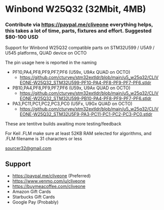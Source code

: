 # Winbond W25Q32 (32Mbit, 4MB)
### Contribute via   https://paypal.me/cliveone  everything helps, this takes a lot of time, parts, fixtures and effort. Suggested $80-100 USD

Support for Winbond W25Q32 compatible parts on STM32U599 / U5A9 / U545 platforms, QUAD device on OCTO

The pin usage here is reported in the naming

  *  PF10,PA4,PF8,PF9,PF7,PF6  (U59x, U9Ax QUAD on OCTO)  
     *  https://github.com/cturvey/stm32extldr/blob/main/u5_w25q32/CLIVEONE-W25Q32_STM32U599-PF10-PA4-PF8-PF9-PF7-PF6.stldr
  *  PB10,PA4,PF8,PF9,PF7,PF6  (U59x, U9Ax QUAD on OCTO)  
     *  https://github.com/cturvey/stm32extldr/blob/main/u5_w25q32/CLIVEONE-W25Q32_STM32U599-PB10-PA4-PF8-PF9-PF7-PF6.stldr
  *  PA3,PC11,PC1,PC2,PC3,PC0  (U5Fx, U9Gx QUAD on OCTO)  
     *  https://github.com/cturvey/stm32extldr/blob/main/u5_w25q32/CLIVEONE-W25Q32_STM32U5F9-PA3-PC11-PC1-PC2-PC3-PC0.stldr

These are tentitve builds awaiting more testing/feedback

For Keil .FLM make sure at least 52KB RAM selected for algorithms, and .FLM filename is 31 characters or less

 sourcer32@gmail.com
 
##  Support
 
  *  https://paypal.me/cliveone (Preferred)
  *  https://www.venmo.com/u/cliveone
  *  https://buymeacoffee.com/cliveone
  *  Amazon Gift Cards
  *  Starbucks Gift Cards
  *  Google Pay (Probably) 
